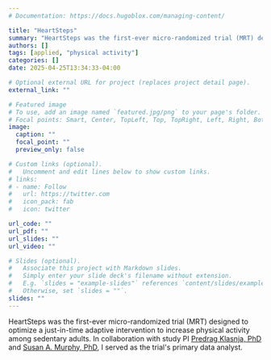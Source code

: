 ```yaml
---
# Documentation: https://docs.hugoblox.com/managing-content/

title: "HeartSteps"
summary: "HeartSteps was the first-ever micro-randomized trial (MRT) designed to optimize a just-in-time adaptive intervention to increase physical activity among sedentary adults."
authors: []
tags: [applied, "physical activity"]
categories: []
date: 2025-04-25T13:34:33-04:00

# Optional external URL for project (replaces project detail page).
external_link: ""

# Featured image
# To use, add an image named `featured.jpg/png` to your page's folder.
# Focal points: Smart, Center, TopLeft, Top, TopRight, Left, Right, BottomLeft, Bottom, BottomRight.
image:
  caption: ""
  focal_point: ""
  preview_only: false

# Custom links (optional).
#   Uncomment and edit lines below to show custom links.
# links:
# - name: Follow
#   url: https://twitter.com
#   icon_pack: fab
#   icon: twitter

url_code: ""
url_pdf: ""
url_slides: ""
url_video: ""

# Slides (optional).
#   Associate this project with Markdown slides.
#   Simply enter your slide deck's filename without extension.
#   E.g. `slides = "example-slides"` references `content/slides/example-slides.md`.
#   Otherwise, set `slides = ""`.
slides: ""
---
```


HeartSteps was the first-ever micro-randomized trial (MRT) designed to optimize
a just-in-time adaptive intervention to increase physical activity among
sedentary adults. In collaboration with study PI [Predrag Klasnja,
PhD](https://www.pedjaklasnja.com/) and [Susan A. Murphy,
PhD](https://people.seas.harvard.edu/~samurphy/), I served as the trial's
primary data analyst. 